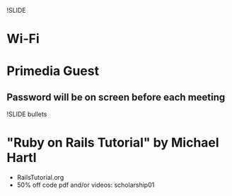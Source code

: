 !SLIDE

# Wi-Fi   
# Primedia Guest #
## Password will be on screen before each meeting ##


!SLIDE bullets
# "Ruby on Rails Tutorial" by Michael Hartl

* RailsTutorial.org
* 50% off code pdf and/or videos: scholarship01



